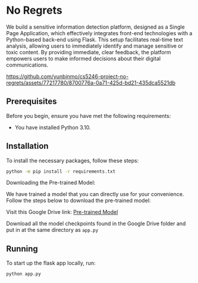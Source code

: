 # No Regrets

We build a sensitive information detection platform, designed as a Single Page Application, which effectively integrates front-end technologies with a Python-based back-end using Flask. This setup facilitates real-time text analysis, allowing users to immediately identify and manage sensitive or toxic content. By providing immediate, clear feedback, the platform empowers users to make informed decisions about their digital communications.

https://github.com/yunbinmo/cs5246-project-no-regrets/assets/77217780/8700776a-0a71-425d-bd21-435dca5521db

## Prerequisites


Before you begin, ensure you have met the following requirements:
- You have installed Python 3.10.

## Installation

To install the necessary packages, follow these steps:

```bash
python -m pip install -r requirements.txt
```

Downloading the Pre-trained Model:

We have trained a model that you can directly use for your convenience. Follow the steps below to download the pre-trained model:

Visit this Google Drive link: [Pre-trained Model](https://drive.google.com/drive/folders/1A67bpS8tLUfaB7-ePzvMWIHg88hFgFQY?usp=sharing)

Download all the model checkpoints found in the Google Drive folder and put in at the same directory as `app.py`

## Running

To start up the flask app locally, run:

```bash
python app.py
```

